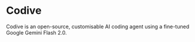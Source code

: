 # Codive
Codive is an open-source, customisable AI coding agent using a fine-tuned Google Gemini Flash 2.0.
